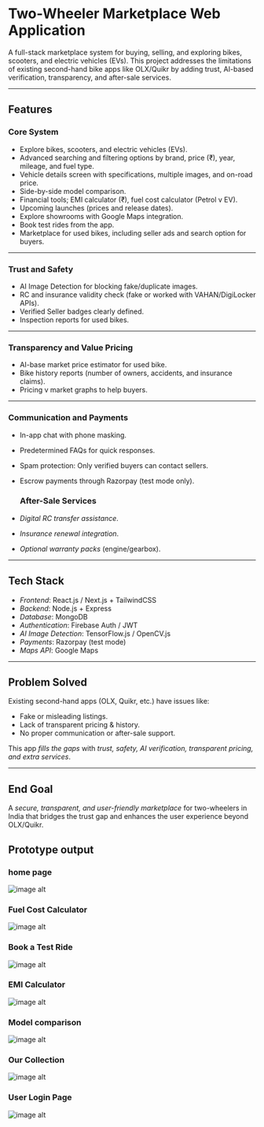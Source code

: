 # Two-Wheeler Marketplace Web Application

A full-stack marketplace system for buying, selling, and exploring bikes, scooters, and electric vehicles (EVs). This project addresses the limitations of existing second-hand bike apps like OLX/Quikr by adding trust, AI-based verification, transparency, and after-sale services.

---

## Features

### Core System

* Explore bikes, scooters, and electric vehicles (EVs).
* Advanced searching and filtering options by brand, price (₹), year, mileage, and fuel type.
* Vehicle details screen with specifications, multiple images, and on-road price.
* Side-by-side model comparison.
* Financial tools; EMI calculator (₹), fuel cost calculator (Petrol v EV).
* Upcoming launches (prices and release dates).
* Explore showrooms with Google Maps integration.
* Book test rides from the app.
* Marketplace for used bikes, including seller ads and search option for buyers.

---

### Trust and Safety

* AI Image Detection for blocking fake/duplicate images.
* RC and insurance validity check (fake or worked with VAHAN/DigiLocker APIs).
* Verified Seller badges clearly defined.
* Inspection reports for used bikes.

---

### Transparency and Value Pricing

* AI-base market price estimator for used bike.
* Bike history reports (number of owners, accidents, and insurance claims).
* Pricing v market graphs to help buyers.

---

### Communication and Payments

* In-app chat with phone masking.
* Predetermined FAQs for quick responses.
* Spam protection: Only verified buyers can contact sellers.
* Escrow payments through Razorpay (test mode only).

  ### After-Sale Services

* *Digital RC transfer assistance*.
* *Insurance renewal integration*.
* *Optional warranty packs* (engine/gearbox).

---

## Tech Stack

* *Frontend*: React.js / Next.js + TailwindCSS
* *Backend*: Node.js + Express
* *Database*: MongoDB
* *Authentication*: Firebase Auth / JWT
* *AI Image Detection*: TensorFlow.js / OpenCV.js
* *Payments*: Razorpay (test mode)
* *Maps API*: Google Maps

---

## Problem Solved

Existing second-hand apps (OLX, Quikr, etc.) have issues like:

* Fake or misleading listings.
* Lack of transparent pricing & history.
* No proper communication or after-sale support.

This app *fills the gaps* with *trust, safety, AI verification, transparent pricing, and extra services*.

---

## End Goal

A *secure, transparent, and user-friendly marketplace* for two-wheelers in India that bridges the trust gap and enhances the user experience beyond OLX/Quikr.


## Prototype output
### home page
![image alt](https://github.com/Code-with-Rudro/2ndRide/blob/90d540302d8054869f16b48dd8db80f8a483331c/WhatsApp%20Image%202025-09-28%20at%2012.12.27.jpeg)

### Fuel Cost Calculator
![image alt](https://github.com/Code-with-Rudro/2ndRide/blob/eea7ecc30459fd16051130c9dca7e4d8e0f7718f/Screenshot%202025-09-28%20135234.png)

### Book a Test Ride
![image alt](https://github.com/Code-with-Rudro/2ndRide/blob/0f3d0c32fd83292ccba5d91eb9f84df11a476bf4/Screenshot%202025-09-28%20135354.png)

### EMI Calculator
![image alt](https://github.com/Code-with-Rudro/2ndRide/blob/9b68b15982f0f6bd0d164bd2a0ae5f172a920b4c/Screenshot%202025-09-28%20135306.png)

### Model comparison
![image alt](https://github.com/Code-with-Rudro/2ndRide/blob/072e09f65d80bd32b4020ee0498252400942eb82/Screenshot%202025-09-28%20135427.png)

### Our Collection
![image alt](https://github.com/Code-with-Rudro/2ndRide/blob/607eda5af22631c7be822b71a503aa057ef524a3/Screenshot%202025-09-28%20134919.png)

### User Login Page
![image alt](https://github.com/Code-with-Rudro/2ndRide/blob/65941974eaaae95b737084aee4c7c83d8d42683b/Screenshot%202025-09-28%20135510.png)
